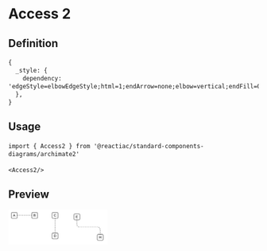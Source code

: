 # Access 2

## Definition

```
{
  _style: { 
    dependency: 'edgeStyle=elbowEdgeStyle;html=1;endArrow=none;elbow=vertical;endFill=0;dashed=1',
  },
}
```

## Usage

```
import { Access2 } from '@reactiac/standard-components-diagrams/archimate2'

<Access2/>
```

## Preview

<img src="./access-2.png" width="200"/>
